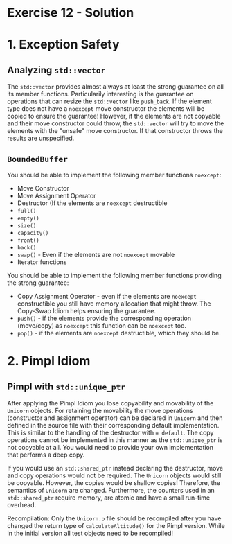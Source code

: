 # Exercise 12 - Solution

# 1. Exception Safety

## Analyzing `std::vector`

The `std::vector` provides almost always at least the strong guarantee on all its member functions. Particularily interesting is the guarantee on operations that can resize the `std::vector` like `push_back`. If the element type does not have a `noexcept` move constructor the elements will be copied to ensure the guarantee! However, if the elements are not copyable and their move constructor could throw, the `std::vector` will try to move the elements with the "unsafe" move constructor. If that constructor throws the results are unspecified.

## `BoundedBuffer`

You should be able to implement the following member functions `noexcept`:

* Move Constructor
* Move Assignment Operator
* Destructor (If the elements are `noexcept` destructible
* `full()`
* `empty()`
* `size()`
* `capacity()`
* `front()`
* `back()`
* `swap()` - Even if the elements are not `noexcept` movable
* Iterator functions

You should be able to implement the following member functions providing the strong guarantee:
* Copy Assignment Operator - even if the elements are `noexcept` constructible you still have memory allocation that might throw. The Copy-Swap Idiom helps ensuring the guarantee.
* `push()` - if the elements provide the corresponding operation (move/copy) as `noexcept` this function can be `noexcept` too.
* `pop()` - if the elements are `noexcept` destructible, which they should be.



# 2. Pimpl Idiom

## Pimpl with `std::unique_ptr`

After applying the Pimpl Idiom you lose copyability and movability of the `Unicorn` objects. For retaining the movability the move operations (constructor and assignment operator) can be declared in `Unicorn` and then defined in the source file with their corresponding default implementation. This is similar to the handling of the destructor with `= default`. The copy operations cannot be implemented in this manner as the `std::unique_ptr` is not copyable at all. You would need to provide your own implementation that performs a deep copy.

If you would use an `std::shared_ptr` instead declaring the destructor, move and copy operations would not be required. The `Unicorn` objects would still be copyable. However, the copies would be shallow copies! Therefore, the semantics of `Unicorn` are changed. Furthermore, the counters used in an `std::shared_ptr` require memory, are atomic and have a small run-time overhead.

Recompilation: Only the `Unicorn.o` file should be recompiled after you have changed the return type of `calculateAltitude()` for the Pimpl version. While in the initial version all test objects need to be recompiled!